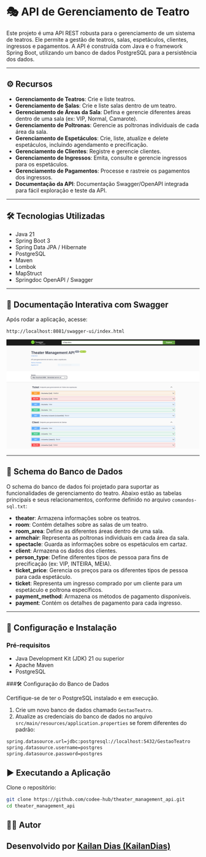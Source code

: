# 🎭 API de Gerenciamento de Teatro

Este projeto é uma API REST robusta para o gerenciamento de um sistema de teatros. Ele permite a gestão de teatros, salas, espetáculos, clientes, ingressos e pagamentos. A API é construída com Java e o framework Spring Boot, utilizando um banco de dados PostgreSQL para a persistência dos dados.

---

## ⚙️ Recursos

- **Gerenciamento de Teatros**: Crie e liste teatros.
- **Gerenciamento de Salas**: Crie e liste salas dentro de um teatro.
- **Gerenciamento de Áreas da Sala**: Defina e gerencie diferentes áreas dentro de uma sala (ex: VIP, Normal, Camarote).
- **Gerenciamento de Poltronas**: Gerencie as poltronas individuais de cada área da sala.
- **Gerenciamento de Espetáculos**: Crie, liste, atualize e delete espetáculos, incluindo agendamento e precificação.
- **Gerenciamento de Clientes**: Registre e gerencie clientes.
- **Gerenciamento de Ingressos**: Emita, consulte e gerencie ingressos para os espetáculos.
- **Gerenciamento de Pagamentos**: Processe e rastreie os pagamentos dos ingressos.
- **Documentação da API**: Documentação Swagger/OpenAPI integrada para fácil exploração e teste da API.

---

## 🛠️ Tecnologias Utilizadas

- Java 21  
- Spring Boot 3
- Spring Data JPA / Hibernate 
- PostgreSQL  
- Maven  
- Lombok  
- MapStruct  
- Springdoc OpenAPI / Swagger 

---

## 📄 Documentação Interativa com Swagger

Após rodar a aplicação, acesse:

```
http://localhost:8081/swagger-ui/index.html
```

![Swagger](https://github.com/Codee-Hub/theater_management_api/blob/main/src/imgs/Swagger.PNG)

---

## 🧱 Schema do Banco de Dados

O schema do banco de dados foi projetado para suportar as funcionalidades de gerenciamento do teatro. Abaixo estão as tabelas principais e seus relacionamentos, conforme definido no arquivo `comandos-sql.txt`:

- **theater**: Armazena informações sobre os teatros.
- **room**: Contém detalhes sobre as salas de um teatro.
- **room_area**: Define as diferentes áreas dentro de uma sala.
- **armchair**: Representa as poltronas individuais em cada área da sala.
- **spectacle**: Guarda as informações sobre os espetáculos em cartaz.
- **client**: Armazena os dados dos clientes.
- **person_type**: Define diferentes tipos de pessoa para fins de precificação (ex: VIP, INTEIRA, MEIA).
- **ticket_price**: Gerencia os preços para os diferentes tipos de pessoa para cada espetáculo.
- **ticket**: Representa um ingresso comprado por um cliente para um espetáculo e poltrona específicos.
- **payment_method**: Armazena os métodos de pagamento disponíveis.
- **payment**: Contém os detalhes de pagamento para cada ingresso.

---

## 🧰 Configuração e Instalação

### Pré-requisitos

- Java Development Kit (JDK) 21 ou superior  
- Apache Maven  
- PostgreSQL

###🛠️ Configuração do Banco de Dados



Certifique-se de ter o PostgreSQL instalado e em execução.

1. Crie um novo banco de dados chamado `GestaoTeatro`.
2. Atualize as credenciais do banco de dados no arquivo `src/main/resources/application.properties` se forem diferentes do padrão:

```properties
spring.datasource.url=jdbc:postgresql://localhost:5432/GestaoTeatro
spring.datasource.username=postgres
spring.datasource.password=postgres
```

## ▶️ Executando a Aplicação

Clone o repositório:

```bash
git clone https://github.com/codee-hub/theater_management_api.git
cd theater_management_api
```

## 👨‍💻 Autor

Desenvolvido por [Kailan Dias (KailanDias)](https://github.com/KailanDias)  
---
